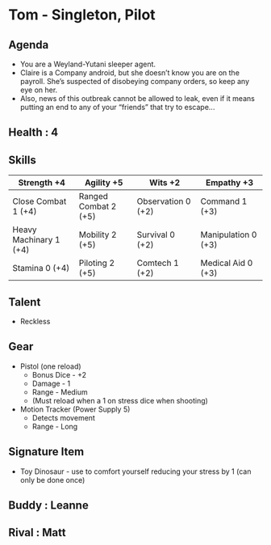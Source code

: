 # Tom - Singleton, Pilot

## Agenda
- You are a Weyland-Yutani sleeper agent. 
- Claire is a Company android, but she doesn’t know you are on the payroll. She’s suspected of disobeying company orders, so keep any eye on her.
- Also, news of this outbreak cannot be allowed to leak, even if it means putting an end to any of your “friends” that try to escape...

## Health : 4

## Skills

| Strength +4 | Agility +5 | Wits +2 | Empathy +3 |
|-|-|-|-|
| Close Combat 1 (+4) | Ranged Combat 2 (+5) | Observation 0 (+2) | Command 1 (+3) |
| Heavy Machinary 1 (+4) | Mobility 2 (+5) | Survival 0 (+2) | Manipulation 0 (+3) |
| Stamina 0 (+4) | Piloting 2 (+5) | Comtech 1 (+2) | Medical Aid 0 (+3) |

## Talent
- Reckless

## Gear
- Pistol (one reload)
    - Bonus Dice - +2
    - Damage - 1
    - Range - Medium
    - (Must reload when a 1 on stress dice when shooting)
- Motion Tracker (Power Supply 5)
    - Detects movement
    - Range - Long

## Signature Item
- Toy Dinosaur - use to comfort yourself reducing your stress by 1 (can only be done once)

## Buddy : Leanne
## Rival : Matt
